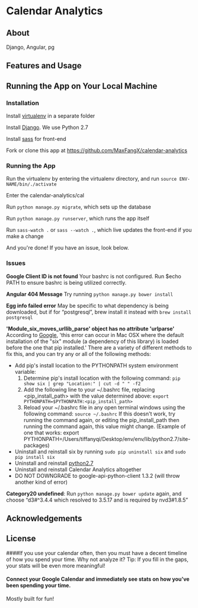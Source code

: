 # Calendar Analytics


## About
Django, Angular, pg


## Features and Usage


## Running the App on Your Local Machine

### Installation
Install [virtualenv](https://virtualenv.pypa.io/en/stable/) in a separate folder

Install [Django](https://www.djangoproject.com/). We use Python 2.7

Install [sass](http://sass-lang.com/install) for front-end

Fork or clone this app at https://github.com/MaxFangX/calendar-analytics


### Running the App
Run the virtualenv by entering the virtualenv directory, and run `source ENV-NAME/bin/./activate`

Enter the calendar-analytics/cal

Run `python manage.py migrate`, which sets up the database

Run `python manage.py runserver`, which runs the app itself

Run `sass-watch .` or `sass --watch .`, which live updates the front-end if you make a change

And you're done! If you have an issue, look below.


### Issues
**Google Client ID is not found**
Your bashrc is not configured. Run $echo PATH to ensure bashrc is being utilized correctly.

**Angular 404 Message**
Try running `python manage.py bower install`

**Egg info failed error**
May be specific to what dependency is being downloaded, but if for “postgresql”, brew install it instead with `brew install postgresql`

**'Module_six_moves_urllib_parse' object has no attribute 'urlparse'**
According to [Google](https://developers.google.com/google-apps/tasks/quickstart/python), 'this error can occur in Mac OSX where the default installation of the "six" module (a dependency of this library) is loaded before the one that pip installed.' There are a variety of different methods to fix this, and you can try any or all of the following methods:
- Add pip's install location to the PYTHONPATH system environment variable:
	1. Determine pip's install location with the following command: `pip show six | grep "Location:" | cut -d " " -f2`
	2. Add the following line to your ~/.bashrc file, replacing <pip_install_path> with the value determined above: `export PYTHONPATH=$PYTHONPATH:<pip_install_path>`
	3. Reload your ~/.bashrc file in any open terminal windows using the following command: `source ~/.bashrc`
	If this doesn't work, try running the command again, or editing the pip_install_path then running the command again, this value might change. (Example of one that works: export PYTHONPATH=/Users/tiffanyqi/Desktop/env/env/lib/python2.7/site-packages)
- Uninstall and reinstall six by running `sudo pip uninstall six` and `sudo pip install six`
- Uninstall and reinstall [python2.7](http://stackoverflow.com/questions/34303294/how-to-fix-broken-python-2-7-11-after-osx-updates)
- Uninstall and reinstall Calendar Analytics altogether
- DO NOT DOWNGRADE to google-api-python-client 1.3.2 (will throw another kind of error)

**Category20 undefined**:
Run `python manage.py bower update` again, and choose “d3#^3.4.4 which resolved to 3.5.17 and is required by nvd3#1.8.5”


## Acknowledgements


## License


####If you use your calendar often, then you must have a decent timeline of how you spend your time. Why not analyze it?
Tip: If you fill in the gaps, your stats will be even more meaningful!

#### Connect your Google Calendar and immediately see stats on how you've been spending your time.



Mostly built for fun!

